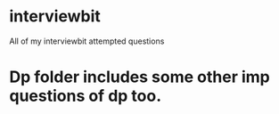 # interviewbit
All of my interviewbit attempted questions
# Dp folder includes some other imp questions of dp too.
